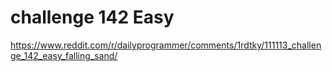 challenge 142 Easy
=============

https://www.reddit.com/r/dailyprogrammer/comments/1rdtky/111113_challenge_142_easy_falling_sand/
